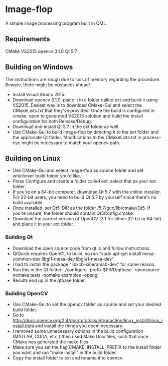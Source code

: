 # Image-flop
A simple image processing program built in QML.

## Requirements
CMake
VS2015
opencv 3.1.0
Qt 5.7

## Building on Windows
The instructions are rough due to loss of memory regarding the procedure. Beware, there might be obstacles ahead!

- Install Visual Studio 2015.
- Download opencv 3.1.0, place it in a folder called ext and build it using VS2015.
  Easiest way is to download CMake-Gui and select the CMakeLists.txt that they've provided.
  Once the build is configured in cmake, open to generated VS2015 solution and build the install
  configuration for both Release/Debug.
- Download and install Qt 5.7 in the ext folder as well.
- Use CMake-Gui to build image-flop by directing it to the ext folder and the approriate Qt folder.
  Modifications to the CMakeLists.txt in process-eye might be necessary to match your opencv path.

## Building on Linux
- Use CMake-Gui and select image-flop as source folder and set whichever build folder you'd like.
- Press Configure and create a folder called ext, select that as your ext folder.
- If you're on a 64-bit computer, download Qt 5.7 with the online installer.
  For 32-bit users, you need to build Qt 5.7 by yourself since there's no build available.
- Once installed, set Qt5-DIR as the folder <qt folder>/5.7/gcc/lib/cmake/Qt5.
  If you're unsure, the folder should contain Qt5Config.cmake.
- Download the correct version of OpenCV (3.1 for either 32-bit or 64-bit) and place it in your ext folder.

### Building Qt
- Download the open source code from qt.io and follow instructions.
- QtQuick requires OpenGL to build, so run "sudo apt-get install mesa-common-dev libgl1-mesa-dev libglu1-mesa-dev".
- I had to install the package "libxcb-xinerama0-dev" for some reason.
- Run this in the Qt folder: ./configure -prefix $PWD/qtbase -opensource -nomake tests -nomake examples -opengl
- Results end up in the qtbase folder.

### Building OpenCV
- Use CMake-Gui to set the opencv folder as source and set your desired build folder.
- Go to http://docs.opencv.org/2.4/doc/tutorials/introduction/linux_install/linux_install.html and install the things you deem necessary.
- I removed some unnecessary options in the build configuration (MATLAB, CUDA, et.c.) then used Make Unix files, such that once CMake has generated the make files.
- Make sure you set the flag CMAKE_INSTALL_PREFIX to the install folder you want and run "make install" in the build folder.
- Copy the install folder to ext and rename it to opencv.

